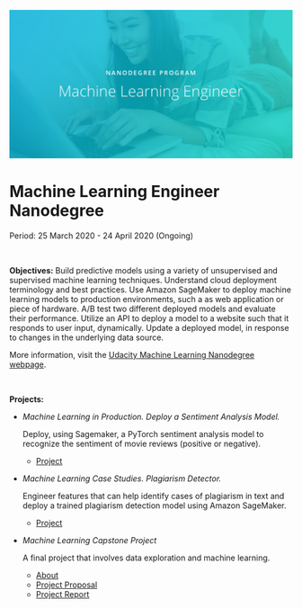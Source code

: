 ![Udacity-Machine-Learning-Engineer-Nanodegree](Udacity-Machine-Learning-Engineer-Nanodegree.jpg)

# Machine Learning Engineer Nanodegree

Period: 25 March 2020 - 24 April 2020 (Ongoing)

<br>

**Objectives:** Build predictive models using a variety of unsupervised and supervised machine learning techniques. Understand cloud deployment terminology and best practices. Use Amazon SageMaker to deploy machine learning models to production environments, such a as web application or piece of hardware. A/B test two different deployed models and evaluate their performance. Utilize an API to deploy a model to a website such that it responds to user input, dynamically. Update a deployed model, in response to changes in the underlying data source.

More information, visit the [Udacity Machine Learning Nanodegree webpage](https://www.udacity.com/course/machine-learning-engineer-nanodegree--nd009t).

<br>

**Projects:**

- *Machine Learning in Production. Deploy a Sentiment Analysis Model.*

  Deploy, using Sagemaker, a PyTorch sentiment analysis model to recognize the sentiment of movie reviews (positive or negative).

  - [Project](https://github.com/SaiLikhith7/Machine-Learning-Engineer-Nanodegree-Udacity/tree/master/Deployment%20Project%20Sentiment%20Analysis) 

- *Machine Learning Case Studies. Plagiarism Detector.*

  Engineer features that can help identify cases of plagiarism in text and deploy a trained plagiarism detection model using Amazon SageMaker.

  - [Project](https://github.com/SaiLikhith7/Machine-Learning-Engineer-Nanodegree-Udacity/tree/master/Plagiarism%20Detection)

- *Machine Learning Capstone Project*

  A final project that involves data exploration and machine learning.
  
  - [About](https://github.com/SaiLikhith7/Udacity_Machine_Learning_Engineer_Nanodegree/blob/master/Capstone%20Project/README.md)
  - [Project Proposal](https://github.com/SaiLikhith7/Udacity_Machine_Learning_Engineer_Nanodegree/blob/master/Capstone%20Project/Proposal.pdf)
  - [Project Report](https://github.com/SaiLikhith7/Udacity_Machine_Learning_Engineer_Nanodegree/blob/master/Capstone%20Project/Report.pdf)

<br>

